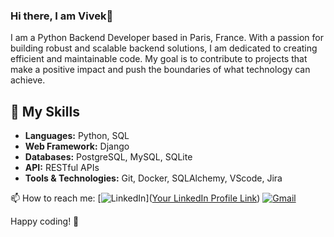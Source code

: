 ### Hi there, I am Vivek👋

I am a Python Backend Developer based in Paris, France. With a passion for building robust and scalable backend solutions, I am dedicated to creating efficient and maintainable code. My goal is to contribute to projects that make a positive impact and push the boundaries of what technology can achieve.

## 🚀 My Skills

- **Languages:** Python, SQL
- **Web Framework:** Django
- **Databases:** PostgreSQL, MySQL, SQLite
- **API:** RESTful APIs
- **Tools & Technologies:** Git, Docker, SQLAlchemy, VScode, Jira

📫 How to reach me: [![LinkedIn](https://img.shields.io/badge/LinkedIn-%230077B5.svg?&style=for-the-badge&logo=linkedin&logoColor=white)]([Your LinkedIn Profile Link](https://www.linkedin.com/in/vivek-patil-6a0b84160/))
[![Gmail](https://img.shields.io/badge/Gmail-%23D14836.svg?&style=for-the-badge&logo=gmail&logoColor=white)](mailto:vivekpatil81400@gmail.com)

Happy coding! 🚀
